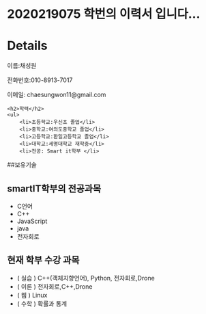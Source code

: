 
# 2020219075 학번의 이력서 입니다...

<body>
    <h1>Details</h1>
    <p>이름:채성원</p>
    <p>전화번호:010-8913-7017</p>
    <p>이메일: chaesungwon11@gmail.com</p>
    
    <h2>학력</h2>
    <ul>
        <li>초등학교:우신초 졸업</li>
        <li>중학교:여의도중학교 졸업</li>
        <li>고등학교:환일고등학교 졸업</li>
        <li>대학교:세명대학교 재학중</li>
        <li>전공: Smart it학부 </li>    
</body>

    
##보유기술
    
    
## smartIT학부의 전공과목
- C언어
- C++
- JavaScript
- java
- 전자회로

## 현재 학부 수강 과목

* ( 실습 ) C++(객체지향언어), Python, 전자회로,Drone
* ( 이론 ) 전자회로,C++,Drone
* ( 웹 ) Linux
* ( 수학 ) 확률과 통계




